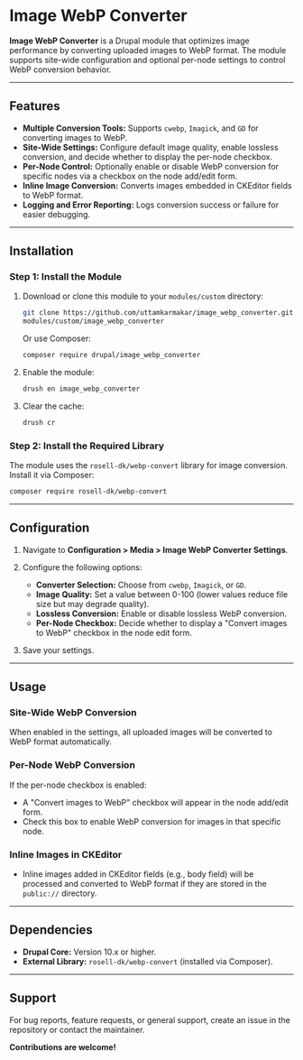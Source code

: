 # Image WebP Converter

**Image WebP Converter** is a Drupal module that optimizes image performance by
 converting uploaded images to WebP format. The module supports site-wide 
 configuration and optional per-node settings to control WebP conversion 
 behavior.

---

## Features

- **Multiple Conversion Tools:** Supports `cwebp`, `Imagick`, and `GD` 
for converting images to WebP.
- **Site-Wide Settings:** Configure default image quality, enable lossless 
conversion, and decide whether to display the per-node checkbox.
- **Per-Node Control:** Optionally enable or disable WebP conversion for 
specific nodes via a checkbox on the node add/edit form.
- **Inline Image Conversion:** Converts images embedded in CKEditor fields to 
WebP format.
- **Logging and Error Reporting:** Logs conversion success or failure for 
easier debugging.

---

## Installation

### Step 1: Install the Module
1. Download or clone this module to your `modules/custom` directory:
   ```bash
   git clone https://github.com/uttamkarmakar/image_webp_converter.git 
   modules/custom/image_webp_converter
   ```
   Or use Composer:
   ```bash
   composer require drupal/image_webp_converter
   ```

2. Enable the module:
   ```bash
   drush en image_webp_converter
   ```

3. Clear the cache:
   ```bash
   drush cr
   ```

### Step 2: Install the Required Library
The module uses the `rosell-dk/webp-convert` library for image conversion. 
Install it via Composer:
```bash
composer require rosell-dk/webp-convert
```

---

## Configuration

1. Navigate to **Configuration > Media > Image WebP Converter Settings**.
2. Configure the following options:
   - **Converter Selection:** Choose from `cwebp`, `Imagick`, or `GD`.
   - **Image Quality:** Set a value between 0-100 (lower values reduce file size 
   but may degrade quality).
   - **Lossless Conversion:** Enable or disable lossless WebP conversion.
   - **Per-Node Checkbox:** Decide whether to display a "Convert images to WebP"
    checkbox in the node edit form.

3. Save your settings.

---

## Usage

### Site-Wide WebP Conversion
When enabled in the settings, all uploaded images will be converted to WebP 
format automatically.

### Per-Node WebP Conversion
If the per-node checkbox is enabled:
- A "Convert images to WebP" checkbox will appear in the node add/edit form.
- Check this box to enable WebP conversion for images in that specific node.

### Inline Images in CKEditor
- Inline images added in CKEditor fields (e.g., body field) will be processed 
and converted to WebP format if they are stored in the `public://` directory.

---

## Dependencies

- **Drupal Core:** Version 10.x or higher.
- **External Library:** `rosell-dk/webp-convert` (installed via Composer).

---

## Support

For bug reports, feature requests, or general support, create an issue in the 
repository or contact the maintainer.

**Contributions are welcome!**
